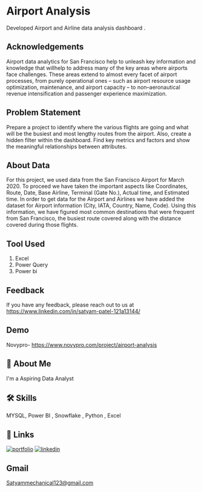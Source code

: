 
# Airport Analysis

Developed Airport and Airline data analysis dashboard .






## Acknowledgements

 Airport data analytics for San Francisco help to unleash
key information and knowledge that willhelp to address 
many of the key areas where airports face challenges. 
These areas extend to almost every facet of airport 
processes, from purely operational ones – such as airport 
resource usage optimization, maintenance, and airport 
capacity – to non–aeronautical revenue intensification
and passenger experience maximization.



## Problem Statement 
Prepare a project to identify where the various flights are going and what will be the busiest and most lengthy routes from the airport. Also, create a hidden filter within the dashboard.
Find key metrics and factors and show the meaningful relationships between attributes.
## About Data

For this project, we used data from the San Francisco Airport for March 2020. To proceed we have taken the important aspects like Coordinates, Route, Date, Base Airline, Terminal (Gate No.), Actual time, and Estimated time. In order to get data for the Airport and Airlines we have added the dataset for Airport information (City, IATA, Country, Name, Code). Using this information, we have figured most common destinations that were frequent from San Francisco, the busiest route covered along with the distance covered during those flights.

## Tool Used 
1. Excel
2. Power Query
3. Power bi
## Feedback

If you have any feedback, please reach out to us at https://www.linkedin.com/in/satyam-patel-121a13144/


## Demo

Novypro- https://www.novypro.com/project/airport-analysis


## 🚀 About Me
I'm a Aspiring Data Analyst 


## 🛠 Skills
 MYSQL,
 Power BI ,
 Snowflake ,
 Python , 
 Excel



## 🔗 Links
[![portfolio](https://img.shields.io/badge/my_portfolio-000?style=for-the-badge&logo=ko-fi&logoColor=white)](https://github.com/satyam007-aws)
[![linkedin](https://img.shields.io/badge/linkedin-0A66C2?style=for-the-badge&logo=linkedin&logoColor=white)](https://www.linkedin.com/in/satyam-patel-121a13144/)



## Gmail
Satyammechanical123@gmail.com
